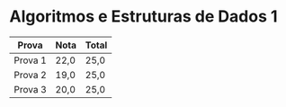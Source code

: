 # Algoritmos e Estruturas de Dados 1

| Prova   | Nota | Total |
|---------|------|-------|
| Prova 1 | 22,0 | 25,0  | 
| Prova 2 | 19,0 | 25,0  | 
| Prova 3 | 20,0 | 25,0  | 
